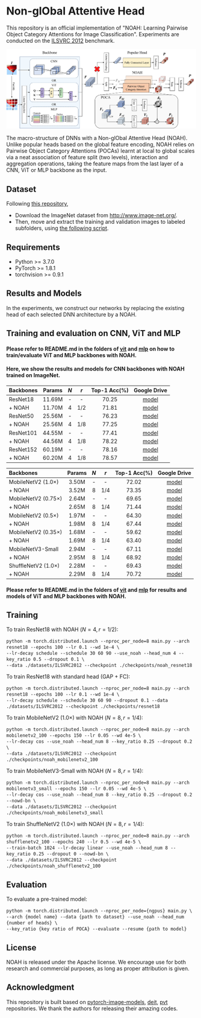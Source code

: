 # Non-glObal Attentive Head

This repository is an official implementation of "NOAH: Learning Pairwise Object Category Attentions for Image Classification". Experiments are conducted on the [ILSVRC 2012](http://www.image-net.org) benchmark.

<p align="center"><img src="fig/Fig_Overall_Architecture.jpg" width="1000" /></p>
The macro-structure of DNNs with a Non-glObal Attentive Head (NOAH). Unlike popular heads based on the global feature encoding, NOAH relies on Pairwise Object Category Attentions (POCAs) learnt at local to global scales via a neat association of feature split (two levels), interaction and aggregation operations, taking the feature maps from the last layer of a CNN, ViT or MLP backbone as the input.

## Dataset

Following [this repository](https://github.com/pytorch/examples/tree/master/imagenet#requirements),

- Download the ImageNet dataset from http://www.image-net.org/.
- Then, move and extract the training and validation images to labeled subfolders, using [the following script](https://github.com/pytorch/examples/blob/main/imagenet/extract_ILSVRC.sh).

## Requirements

- Python >= 3.7.0
- PyTorch >= 1.8.1
- torchvision >= 0.9.1

## Results and Models

In the experiments, we construct our networks by replacing the existing head of each selected DNN architecture by a NOAH.

## Training and evaluation on CNN, ViT and MLP

#### Please refer to README.md in the folders of [vit](vit) and [mlp](mlp) on how to train/evaluate ViT and MLP backbones with NOAH. 

#### Here, we show the results and models for CNN backbones with NOAH trained on ImageNet. 

| Backbones | Params | $N$ | $r$ | Top-1 Acc(%) | Google Drive                                                                                |
|:--------- |:------:|:---:|:---:|:------------:|:-------------------------------------------------------------------------------------------:|
| ResNet18  | 11.69M | -   | -   | 70.25        | [model](https://drive.google.com/file/d/1K5i2HM4o1wQPyv64GXAkEKSQAOEiOKjJ/view?usp=sharing) |
| + NOAH    | 11.70M | 4   | 1/2 | 71.81        | [model](https://drive.google.com/file/d/1G1FWERwP-bRp7-ykqSk0yfSOKSnkXNPm/view?usp=sharing) |
| ResNet50  | 25.56M | -   | -   | 76.23        | [model](https://drive.google.com/file/d/1c1S174i96QAkeWeX422ydQFFCl0jb92c/view?usp=sharing) |
| + NOAH    | 25.56M | 4   | 1/8 | 77.25        | [model](https://drive.google.com/file/d/1DmPnel6Rai3KLIREwx2eAkyj-YM1gvj2/view?usp=sharing) |
| ResNet101 | 44.55M | -   | -   | 77.41        | [model](https://drive.google.com/file/d/1Ix4YfZU8Cuh6ZJ0NmdtDWI04Hcg_MR7l/view?usp=sharing) |
| + NOAH    | 44.56M | 4   | 1/8 | 78.22        | [model](https://drive.google.com/file/d/1UlL7uOhQOQiqSGg5m1jHBaI7PiN49VTU/view?usp=sharing) |
| ResNet152 | 60.19M | -   | -   | 78.16        | [model](https://drive.google.com/file/d/1y1AUkHRiR-bjiJ-SMA_YIaaiaosvAvCe/view?usp=sharing) |
| + NOAH    | 60.20M | 4   | 1/8 | 78.57        | [model](https://drive.google.com/file/d/15-If0bsZOE8wogItrkbopIh02amuhVio/view?usp=sharing) |

| Backbones           | Params | $N$ | $r$ | Top-1 Acc(%) | Google Drive                                                                                |
|:------------------- |:------:|:---:|:---:|:------------:|:-------------------------------------------------------------------------------------------:|
| MobileNetV2 (1.0×)  | 3.50M  | -   | -   | 72.02        | [model](https://drive.google.com/file/d/1SyV8gB_1wYKa_LhB8yB7eH8vWVVwEzfG/view?usp=sharing) |
| + NOAH              | 3.52M  | 8   | 1/4 | 73.35        | [model](https://drive.google.com/file/d/1npeyGbDtM978vU14aXy1lbrVD7gOrwyp/view?usp=sharing) |
| MobileNetV2 (0.75×) | 2.64M  | -   | -   | 69.65        | [model](https://drive.google.com/file/d/1QsYwEtpeVDOlhqDNsVZBsynVKjZBmcW7/view?usp=sharing) |
| + NOAH              | 2.65M  | 8   | 1/4 | 71.44        | [model](https://drive.google.com/file/d/1xE-f7kEAo9F2Xvqt8N0f4A736mdneHsE/view?usp=sharing) |
| MobileNetV2 (0.5×)  | 1.97M  | -   | -   | 64.30        | [model](https://drive.google.com/file/d/1Cet7BFh5sgAGXrFJ_0LkTJSVLq0aD__0/view?usp=sharing) |
| + NOAH              | 1.98M  | 8   | 1/4 | 67.44        | [model](https://drive.google.com/file/d/1MTJH8_gsS4p4ONRbkl0hOpQXwUWYwlW8/view?usp=sharing) |
| MobileNetV2 (0.35×) | 1.68M  | -   | -   | 59.62        | [model](https://drive.google.com/file/d/1j9ONdi0riX7UM-UqiZLC5sRdtvd6e3it/view?usp=sharing) |
| + NOAH              | 1.69M  | 8   | 1/4 | 63.40        | [model](https://drive.google.com/file/d/1MJmROWDA_xWv6M2-swl16WMa4jYdRxMJ/view?usp=sharing) |
| MobileNetV3-Small   | 2.94M  | -   | -   | 67.11        | [model](https://drive.google.com/file/d/1pnHomFwpOvh935uvxdvKfWo0Nix-nPJH/view?usp=sharing) |
| + NOAH              | 2.95M  | 8   | 1/4 | 68.92        | [model](https://drive.google.com/file/d/1uFOV7Qa_IjY6clW6av0Nj4i0H87evobJ/view?usp=sharing) |
| ShuffleNetV2 (1.0×) | 2.28M  | -   | -   | 69.43        | [model](https://drive.google.com/file/d/1Sa5jkeotyYkL1QXRcxhSLwaJ0Oq8i1O2/view?usp=sharing) |
| + NOAH              | 2.29M  | 8   | 1/4 | 70.72        | [model](https://drive.google.com/file/d/1F1iSWcaqDvLy32pCBnUAHsXvNufudawL/view?usp=sharing) |

#### Please refer to README.md in the folders of [vit](vit) and [mlp](mlp) for results and models of ViT and MLP backbones with NOAH.

## Training

To train ResNet18 with NOAH $(N=4, r=1/2)$:

```shell
python -m torch.distributed.launch --nproc_per_node=8 main.py --arch resnet18 --epochs 100 --lr 0.1 --wd 1e-4 \
--lr-decay schedule --schedule 30 60 90 --use_noah --head_num 4 --key_ratio 0.5 --dropout 0.1 \
--data ./datasets/ILSVRC2012 --checkpoint ./checkpoints/noah_resnet18 
```

To train ResNet18 with standard head (GAP + FC):

```shell
python -m torch.distributed.launch --nproc_per_node=8 main.py --arch resnet18 --epochs 100 --lr 0.1 --wd 1e-4 \
--lr-decay schedule --schedule 30 60 90 --dropout 0.1 --data ./datasets/ILSVRC2012 --checkpoint ./checkpoints/resnet18 
```

To train MobileNetV2 (1.0×) with NOAH $(N=8, r=1/4)$:

```shell
python -m torch.distributed.launch --nproc_per_node=8 main.py --arch mobilenetv2_100 --epochs 150 --lr 0.05 --wd 4e-5 \
--lr-decay cos --use_noah --head_num 8 --key_ratio 0.25 --dropout 0.2 \
--data ./datasets/ILSVRC2012 --checkpoint ./checkpoints/noah_mobilenetv2_100
```

To train MobileNetV3-Small with NOAH $(N=8, r=1/4)$:

```shell
python -m torch.distributed.launch --nproc_per_node=8 main.py --arch mobilenetv3_small --epochs 150 --lr 0.05 --wd 4e-5 \
--lr-decay cos --use_noah --head_num 8 --key_ratio 0.25 --dropout 0.2  --nowd-bn \
--data ./datasets/ILSVRC2012 --checkpoint ./checkpoints/noah_mobilenetv3_small
```

To train ShuffleNetV2 (1.0×) with NOAH $(N=8, r=1/4)$:

```shell
python -m torch.distributed.launch --nproc_per_node=8 main.py --arch shufflenetv2_100 --epochs 240 --lr 0.5 --wd 4e-5 \
--train-batch 1024 --lr-decay linear --use_noah --head_num 8 --key_ratio 0.25 --dropout 0 --nowd-bn \
--data ./datasets/ILSVRC2012 --checkpoint ./checkpoints/noah_shufflenetv2_100
```

## Evaluation

To evaluate a pre-trained model:

```shell
python -m torch.distributed.launch --nproc_per_node={ngpus} main.py \
--arch {model name} --data {path to dataset} --use_noah --head_num {number of heads} \
--key_ratio {key ratio of POCA} --evaluate --resume {path to model}
```

## License

NOAH is released under the Apache license. We encourage use for both research and commercial purposes, as long as proper attribution is given.

## Acknowledgment

This repository is built based on [pytorch-image-models](https://github.com/huggingface/pytorch-image-models), [deit](https://github.com/facebookresearch/deit), [pvt](https://github.com/whai362/PVT) repositories. We thank the authors for releasing their amazing codes.
